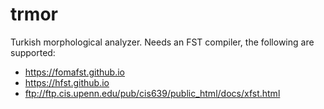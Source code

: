 # trmor

Turkish morphological analyzer.  Needs an FST compiler, the following are supported:

* https://fomafst.github.io
* https://hfst.github.io
* ftp://ftp.cis.upenn.edu/pub/cis639/public_html/docs/xfst.html
